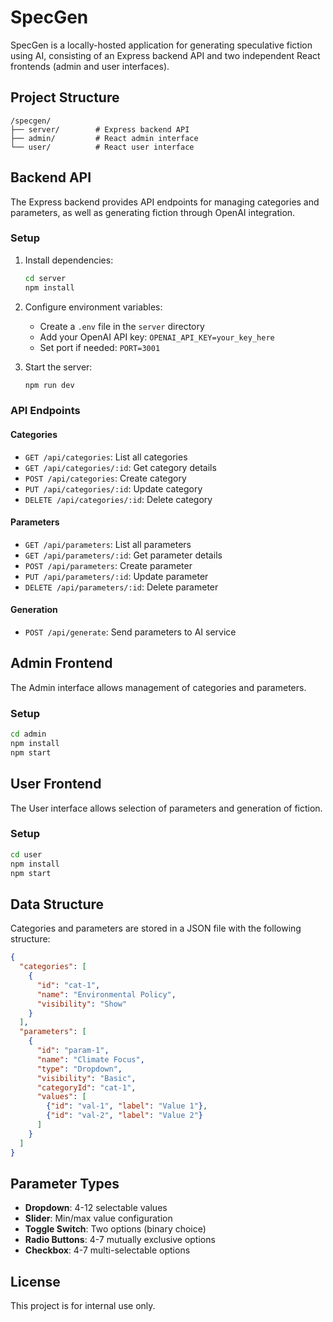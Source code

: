 # SpecGen

SpecGen is a locally-hosted application for generating speculative fiction using AI, consisting of an Express backend API and two independent React frontends (admin and user interfaces).

## Project Structure

```
/specgen/
├── server/        # Express backend API
├── admin/         # React admin interface
└── user/          # React user interface
```

## Backend API

The Express backend provides API endpoints for managing categories and parameters, as well as generating fiction through OpenAI integration.

### Setup

1. Install dependencies:
   ```bash
   cd server
   npm install
   ```

2. Configure environment variables:
   - Create a `.env` file in the `server` directory
   - Add your OpenAI API key: `OPENAI_API_KEY=your_key_here`
   - Set port if needed: `PORT=3001`

3. Start the server:
   ```bash
   npm run dev
   ```

### API Endpoints

#### Categories
- `GET /api/categories`: List all categories
- `GET /api/categories/:id`: Get category details
- `POST /api/categories`: Create category
- `PUT /api/categories/:id`: Update category
- `DELETE /api/categories/:id`: Delete category

#### Parameters
- `GET /api/parameters`: List all parameters
- `GET /api/parameters/:id`: Get parameter details
- `POST /api/parameters`: Create parameter
- `PUT /api/parameters/:id`: Update parameter
- `DELETE /api/parameters/:id`: Delete parameter

#### Generation
- `POST /api/generate`: Send parameters to AI service

## Admin Frontend

The Admin interface allows management of categories and parameters.

### Setup

```bash
cd admin
npm install
npm start
```

## User Frontend

The User interface allows selection of parameters and generation of fiction.

### Setup

```bash
cd user
npm install
npm start
```

## Data Structure

Categories and parameters are stored in a JSON file with the following structure:

```json
{
  "categories": [
    {
      "id": "cat-1",
      "name": "Environmental Policy",
      "visibility": "Show"
    }
  ],
  "parameters": [
    {
      "id": "param-1",
      "name": "Climate Focus",
      "type": "Dropdown",
      "visibility": "Basic",
      "categoryId": "cat-1",
      "values": [
        {"id": "val-1", "label": "Value 1"},
        {"id": "val-2", "label": "Value 2"}
      ]
    }
  ]
}
```

## Parameter Types

- **Dropdown**: 4-12 selectable values
- **Slider**: Min/max value configuration
- **Toggle Switch**: Two options (binary choice)
- **Radio Buttons**: 4-7 mutually exclusive options
- **Checkbox**: 4-7 multi-selectable options

## License

This project is for internal use only.